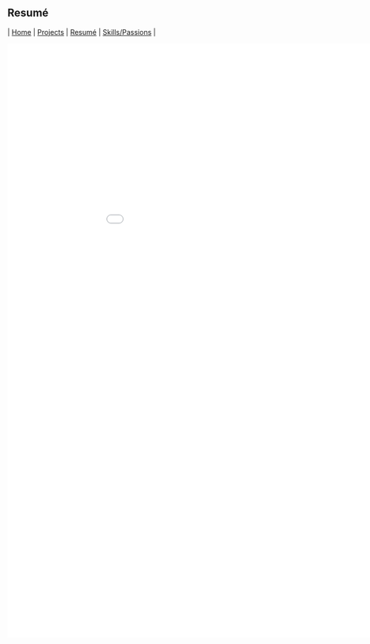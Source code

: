 ## Resumé

| [Home](index.md) | [Projects](projects.md) | [Resumé](resume.md) | [Skills/Passions](skills.md) |


<embed src="docs/LukeMatheny_Resume.pdf" width="1000" height="1200" type="application/pdf">